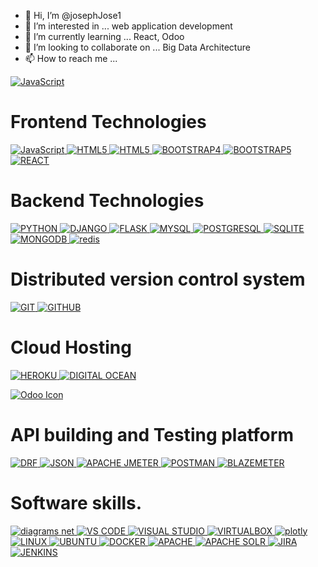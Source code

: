 - 👋 Hi, I’m @josephJose1
- 👀 I’m interested in ... web application development
- 🌱 I’m currently learning ... React, Odoo
- 💞️ I’m looking to collaborate on ... Big Data Architecture
- 📫 How to reach me ... 
<a href='https://www.instagram.com/steveg_joe/' target='_blank'>
<img src="https://img.shields.io/badge/-Instagram-%23EBEBEB?style=for-the-badge&logo=instagram&amp" 
     alt="JavaScript" data-canonical-src="#" style="max-width: 100%;">
</a>

# Frontend Technologies
<p>

<a href='https://www.javascript.com/' target='_blank'>
    <img src="https://img.shields.io/badge/javascript-F7DF1E.svg?style=for-the-badge&amp;logo=javascript&amp;logoColor=323330" alt="JavaScript" data-canonical-src="#" style="max-width: 100%;">    
</a>
<a href='' target='_blank'>
    <img src="https://img.shields.io/badge/-HTML-%23EBEBEB?style=for-the-badge&logo=html5&amp" alt="HTML5" data-canonical-src="#" style="max-width: 100%;">    
</a>
<a href='https://www.w3.org/Style/CSS/Overview.en.html' target='_blank'>
    <img src="https://img.shields.io/badge/-CSS3-%232965f1?style=for-the-badge&logo=CSS3&amp" alt="HTML5" data-canonical-src="#" style="max-width: 100%;">    
</a>
<a href='https://getbootstrap.com/docs/4.0/getting-started/introduction/' target='_blank'>
    <img src="https://img.shields.io/badge/-Bootstrap4-%23e5e1ea?style=for-the-badge&logo=bootstrap&amp" alt="BOOTSTRAP4" data-canonical-src="#" style="max-width: 100%;">    
</a>
<a href='https://getbootstrap.com/' target='_blank'>
    <img src="https://img.shields.io/badge/-Bootstrap5-%23712cf9?style=for-the-badge&logo=bootstrap&amp" alt="BOOTSTRAP5" data-canonical-src="#" style="max-width: 100%;">    
</a>
<a href='https://reactjs.org/' target='_blank'>
    <img src="https://img.shields.io/badge/-react-%23384d54?style=for-the-badge&logo=react&amp" alt="REACT" data-canonical-src="#" style="max-width: 100%;">    
</a>

</p>

# Backend Technologies
     
<p>
<a href='https://www.python.org/' target='_blank'>
<img src="https://img.shields.io/badge/-python-%23ffde57?style=for-the-badge&logo=python&amp" alt="PYTHON" data-canonical-src="#" style="max-width: 100%;">    
</a>
<a href='https://www.djangoproject.com/' target='_blank'>
<img src="https://img.shields.io/badge/-Django-%23092e20?style=for-the-badge&logo=django&amp" alt="DJANGO" data-canonical-src="#" style="max-width: 100%;">         
</a>
<a href='https://flask.palletsprojects.com/en/2.2.x/' target='_blank'>
<img src="https://img.shields.io/badge/-Flask%20-%23004b6b?style=for-the-badge&logo=flask&amp" alt="FLASK" data-canonical-src="#" style="max-width: 100%;">    
</a>
<a href='https://www.mysql.com/' target='_blank'>
<img src="https://img.shields.io/badge/-mysql-%23f29111?style=for-the-badge&logo=mysql&amp" alt="MYSQL" data-canonical-src="#" style="max-width: 100%; display: inline;">    
</a>
<a href='https://www.postgresql.org/' target='_blank'>
<img src="https://img.shields.io/badge/-postgresql-%23D6EFFC?style=for-the-badge&logo=postgresql&amp" alt="POSTGRESQL" data-canonical-src="#" style="max-width: 100%;">    
</a>
<a href='https://sqlite.org/index.html' target='_blank'>
<img src="https://img.shields.io/badge/-sqlite-%23044a64?style=for-the-badge&logo=sqlite&amp" alt="SQLITE" data-canonical-src="#" style="max-width: 100%;">    
</a>
<a href='https://www.mongodb.com/' target='_blank'>
<img src="https://img.shields.io/badge/-mongodb-%23061621?style=for-the-badge&logo=mongodb&amp" alt="MONGODB" data-canonical-src="#" style="max-width: 100%;">    
</a>
<a href='https://redis.io/' target='_blank'>
<img src="https://img.shields.io/badge/-REDIS%20-%23161f31?style=for-the-badge&logo=redis&amp" alt="redis" data-canonical-src="#" style="max-width: 100%;">    
</a>
</p>

 
# Distributed version control system
<p>
<a href='https://git-scm.com/' target='_blank'>
<img src="https://img.shields.io/badge/-Git%20-%23f0efe7?style=for-the-badge&logo=git&amp" alt="GIT" data-canonical-src="#" style="max-width: 100%;">    
</a>

<a href='https://github.com/josephJose1' target='_blank'>
<img src="https://img.shields.io/badge/-Github%20-%23f3d776?style=for-the-badge&logo=github&amp" alt="GITHUB" data-canonical-src="#" style="max-width: 100%;">    
</a>
</p>

# Cloud Hosting

<p>
<a href='https://www.heroku.com/' target='_blank'>
<img src="https://img.shields.io/badge/-heroku-%2379589F?style=for-the-badge&logo=heroku&amp" alt="HEROKU" data-canonical-src="#" style="max-width: 100%;">               
</a>

<a href='https://www.digitalocean.com/' target='_blank'>
<img src="https://img.shields.io/badge/-DIGITAL%20OCEAN-%2305628a?style=for-the-badge&logo=digitalocean&amp" alt="DIGITAL OCEAN" data-canonical-src="#" style="max-width: 100%;">              
</a>
</p>

<a href='https://www.odoo.sh/' target='_blank'>
<img src="https://img.shields.io/badge/O-0doo.sh-8A2BE2?style=for-the-badge&logo=odoo&amp" alt="Odoo Icon" data-canonical-src="#" style="max-width: 100%;">              
</a>
</p>

# API building and Testing platform
<p>
<a href='https://www.django-rest-framework.org/' target='_blank'>
<img src="https://img.shields.io/badge/-Django Rest Framework-%23A30000?style=for-the-badge&logo=django&amp" alt="DRF" data-canonical-src="#" style="max-width: 100%;">           
</a>
     
<a href='https://www.json.org/json-en.html' target='_blank'>
<img src="https://img.shields.io/badge/-json%20-%23faf0e6?style=for-the-badge&logo=json&amp" alt="JSON" data-canonical-src="#" style="max-width: 100%;">    
</a>

<a href='https://jmeter.apache.org/' target='_blank'>
<img src="https://img.shields.io/badge/-apache%20jmeter-%23cb2138?style=for-the-badge&logo=apache&amp" alt="APACHE JMETER" data-canonical-src="#" style="max-width: 100%;">    
</a>

<a href='https://www.postman.com/' target='_blank'>
<img src="https://img.shields.io/badge/-POSTMAN-%23ffb091?style=for-the-badge&logo=postman&amp" alt="POSTMAN" data-canonical-src="#" style="max-width: 100%;">    
</a>

<a href='https://www.blazemeter.com/' target='_blank'>
<img src="https://img.shields.io/badge/-BLAZEMETER-%23cb2138?style=for-the-badge&logo=blazemeter&amp" alt="BLAZEMETER" data-canonical-src="#" style="max-width: 100%;">    
</a>
</p>

# Software skills.
<p>
<a href='https://www.diagrams.net/' target='_blank'>
<img src="https://img.shields.io/badge/-diagrams.net%20-%23f8f9fa?style=for-the-badge&logo=diagramsdotnet&amp" alt="diagrams net" data-canonical-src="#" style="max-width: 100%;">    
</a>


<a href='https://code.visualstudio.com/' target='_blank'>
<img src="https://img.shields.io/badge/-Visual%20Studio%20Code%20-%23007acc?style=for-the-badge&logo=visualstudiocode&amp" alt="VS CODE" data-canonical-src="#" style="max-width: 100%;">    
</a>


<a href='https://visualstudio.microsoft.com/' target='_blank'>
<img src="https://img.shields.io/badge/-Visual%20Studio%20-%235d438e?style=for-the-badge&logo=visualstudio&amp" alt="VISUAL STUDIO" data-canonical-src="#" style="max-width: 100%;">    
</a>

<a href='https://www.virtualbox.org/' target='_blank'>
<img src="https://img.shields.io/badge/-VirtualBox%20-%230277bd?style=for-the-badge&logo=virtualbox&amp" alt="VIRTUALBOX" data-canonical-src="#" style="max-width: 100%;">    
</a>

<a href='https://plotly.com/' target='_blank'>
<img src="https://img.shields.io/badge/-Plotly Dash-%23000?style=for-the-badge&logo=plotly&amp" alt="plotly" data-canonical-src="#" style="max-width: 100%;">      
</a>
<a href='https://www.linux.org/' target='_blank'>
<img src="https://img.shields.io/badge/-linux-%23333?style=for-the-badge&logo=linux&amp" alt="LINUX" data-canonical-src="#" style="max-width: 100%;">    
</a>
<a href='https://ubuntu.com/' target='_blank'>
<img src="https://img.shields.io/badge/-ubuntu-%23333?style=for-the-badge&logo=ubuntu&amp" alt="UBUNTU" data-canonical-src="#" style="max-width: 100%;">    
</a>
<a href='https://www.docker.com/' target='_blank'>
<img src="https://img.shields.io/badge/-Docker-%23384d54?style=for-the-badge&logo=docker&amp" alt="DOCKER" data-canonical-src="#" style="max-width: 100%;">    
</a>
<a href='https://www.apache.org/' target='_blank'>
<img src="https://img.shields.io/badge/-apache%20server-%23cb2138?style=for-the-badge&logo=apache&amp" alt="APACHE" data-canonical-src="#" style="max-width: 100%;">    
</a>
<a href='https://solr.apache.org/' target='_blank'>
<img src="https://img.shields.io/badge/-Apache%20Solr%20-%23fff?style=for-the-badge&logo=apachesolr&amp" alt="APACHE SOLR" data-canonical-src="#" style="max-width: 100%;">         
</a>
<a href='https://www.atlassian.com/software/jira' target='_blank'>
    <img src="https://img.shields.io/badge/-JIRA-%2305628a?style=for-the-badge&logo=jira&amp" alt="JIRA" data-canonical-src="#" style="max-width: 100%;">    
</a>
     
<a href='https://www.jenkins.io/' target='_blank'>
    <img src="https://img.shields.io/badge/-Jenkins-%23bcbcbc?style=for-the-badge&logo=jenkins&amp" alt="JENKINS" data-canonical-src="#" style="max-width: 100%;">    
</a>  
     
</p>


<!---
josephJose1/josephJose1 is a ✨ special ✨ repository because its `README.md` (this file) appears on your GitHub profile.
You can click the Preview link to take a look at your changes.
--->

